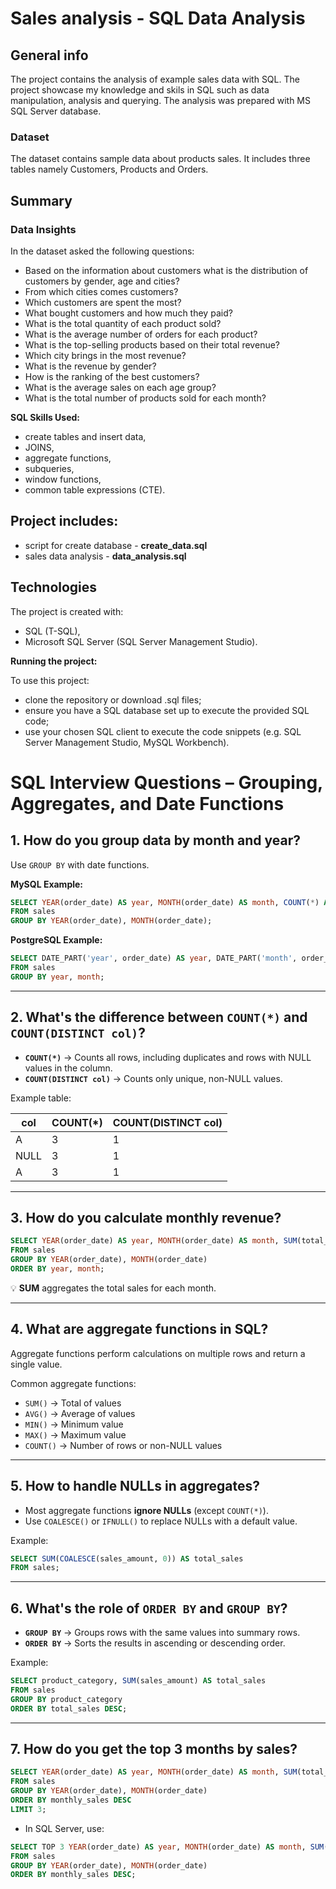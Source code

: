 # Sales analysis - SQL Data Analysis

## General info
The project contains the analysis of example sales data with SQL.  The project showcase my knowledge and skils in SQL such as data manipulation, analysis and querying. The analysis was prepared with MS SQL Server database.

### Dataset
The dataset contains sample data about products sales. It includes three tables namely Customers, Products and Orders.

## Summary

### Data Insights

In the dataset asked the following questions:
- Based on the information about customers what is the distribution of customers by gender, age and cities?
- From which cities comes customers?
- Which customers are spent the most?
- What bought customers and how much they paid?
- What is the total quantity of each product sold?
- What is the average number of orders for each product?
- What is the top-selling products based on their total revenue?
- Which city brings in the most revenue?
- What is the revenue by gender?
- How is the ranking of the best customers?
- What is the average sales on each age group?
- What is the total number of products sold for each month?

**SQL Skills Used:**

- create tables and insert data,
- JOINS,
- aggregate functions,
- subqueries,
- window functions,
- common table expressions (CTE).

## Project includes:
- script for create database - **create_data.sql**
- sales data analysis - **data_analysis.sql**
   
## Technologies
The project is created with:
- SQL (T-SQL),
- Microsoft SQL Server (SQL Server Management Studio).

**Running the project:**

To use this project:
- clone the repository or download .sql files;
- ensure you have a SQL database set up to execute the provided SQL code;
- use your chosen SQL client to execute the code snippets (e.g. SQL Server Management Studio, MySQL Workbench).







# SQL Interview Questions – Grouping, Aggregates, and Date Functions

## 1. How do you group data by month and year?
Use `GROUP BY` with date functions.

**MySQL Example:**
```sql
SELECT YEAR(order_date) AS year, MONTH(order_date) AS month, COUNT(*) AS orders
FROM sales
GROUP BY YEAR(order_date), MONTH(order_date);
```

**PostgreSQL Example:**
```sql
SELECT DATE_PART('year', order_date) AS year, DATE_PART('month', order_date) AS month, COUNT(*) AS orders
FROM sales
GROUP BY year, month;
```

---

## 2. What's the difference between `COUNT(*)` and `COUNT(DISTINCT col)`?
- **`COUNT(*)`** → Counts all rows, including duplicates and rows with NULL values in the column.
- **`COUNT(DISTINCT col)`** → Counts only unique, non-NULL values.

Example table:

| col  | COUNT(*) | COUNT(DISTINCT col) |
|------|----------|----------------------|
| A    | 3        | 1                    |
| NULL | 3        | 1                    |
| A    | 3        | 1                    |

---

## 3. How do you calculate monthly revenue?
```sql
SELECT YEAR(order_date) AS year, MONTH(order_date) AS month, SUM(total_amount) AS monthly_revenue
FROM sales
GROUP BY YEAR(order_date), MONTH(order_date)
ORDER BY year, month;
```
💡 **SUM** aggregates the total sales for each month.

---

## 4. What are aggregate functions in SQL?
Aggregate functions perform calculations on multiple rows and return a single value.

Common aggregate functions:
- `SUM()` → Total of values
- `AVG()` → Average of values
- `MIN()` → Minimum value
- `MAX()` → Maximum value
- `COUNT()` → Number of rows or non-NULL values

---

## 5. How to handle NULLs in aggregates?
- Most aggregate functions **ignore NULLs** (except `COUNT(*)`).
- Use `COALESCE()` or `IFNULL()` to replace NULLs with a default value.

Example:
```sql
SELECT SUM(COALESCE(sales_amount, 0)) AS total_sales
FROM sales;
```

---

## 6. What's the role of `ORDER BY` and `GROUP BY`?
- **`GROUP BY`** → Groups rows with the same values into summary rows.
- **`ORDER BY`** → Sorts the results in ascending or descending order.

Example:
```sql
SELECT product_category, SUM(sales_amount) AS total_sales
FROM sales
GROUP BY product_category
ORDER BY total_sales DESC;
```

---

## 7. How do you get the top 3 months by sales?
```sql
SELECT YEAR(order_date) AS year, MONTH(order_date) AS month, SUM(total_amount) AS monthly_sales
FROM sales
GROUP BY YEAR(order_date), MONTH(order_date)
ORDER BY monthly_sales DESC
LIMIT 3;
```
- In SQL Server, use:
```sql
SELECT TOP 3 YEAR(order_date) AS year, MONTH(order_date) AS month, SUM(total_amount) AS monthly_sales
FROM sales
GROUP BY YEAR(order_date), MONTH(order_date)
ORDER BY monthly_sales DESC;
```
